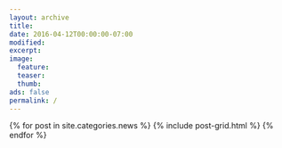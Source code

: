 ```yaml
---
layout: archive
title: 
date: 2016-04-12T00:00:00-07:00
modified:
excerpt:
image:
  feature:
  teaser:
  thumb:
ads: false
permalink: /
---
```

<div class="tiles">
{% for post in site.categories.news %}
	{% include post-grid.html %}
{% endfor %}
</div><!-- /.tiles -->
